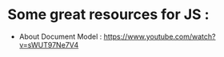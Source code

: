 # Some great resources for JS :

* About Document Model : https://www.youtube.com/watch?v=sWUT97Ne7V4
